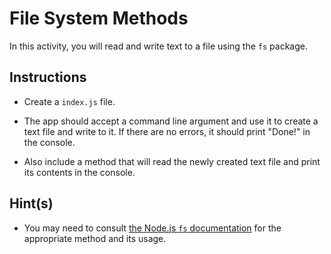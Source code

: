 # File System Methods

In this activity, you will read and write text to a file using the `fs` package.

## Instructions

* Create a `index.js` file.

* The app should accept a command line argument and use it to create a text file and write to it. If there are no errors, it should print "Done!" in the console. 

* Also include a method that will read the newly created text file and print its contents in the console.

## Hint(s)

* You may need to consult [the Node.js `fs` documentation](https://nodejs.org/api/fs.html) for the appropriate method and its usage. 
